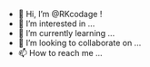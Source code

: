 - 👋 Hi, I’m @RKcodage !
- 👀 I’m interested in ...
- 🌱 I’m currently learning ...
- 💞️ I’m looking to collaborate on ...
- 📫 How to reach me ...

<!---
RKcodage/RKcodage is a ✨ special ✨ repository because its `README.md` (this file) appears on your GitHub profile.
You can click the Preview link to take a look at your changes.
--->
